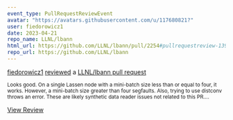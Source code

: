 ```yaml
---
event_type: PullRequestReviewEvent
avatar: "https://avatars.githubusercontent.com/u/117680821?"
user: fiedorowicz1
date: 2023-04-21
repo_name: LLNL/lbann
html_url: https://github.com/LLNL/lbann/pull/2254#pullrequestreview-1396478533
repo_url: https://github.com/LLNL/lbann
---
```


<a href='https://github.com/fiedorowicz1' target='_blank'>fiedorowicz1</a> <a href='https://github.com/LLNL/lbann/pull/2254#pullrequestreview-1396478533' target='_blank'>reviewed</a> a <a href='https://github.com/LLNL/lbann/pull/2254' target='_blank'>LLNL/lbann pull request</a>

<small>Looks good. On a single Lassen node with a mini-batch size less than or equal to four, it works. However, a mini-batch size greater than four segfaults. Also, trying to use distconv throws an error. These are likely synthetic data reader issues not related to this PR....</small>

<a href='https://github.com/LLNL/lbann/pull/2254#pullrequestreview-1396478533' target='_blank'>View Review</a>